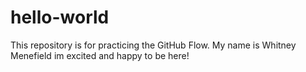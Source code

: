 # hello-world
This repository is for practicing the GitHub Flow.
My name is Whitney Menefield im excited and happy to be here!
